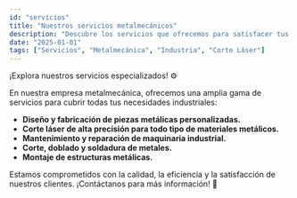 ```yaml
---
id: "servicios"
title: "Nuestros servicios metalmecánicos"
description: "Descubre los servicios que ofrecemos para satisfacer tus necesidades industriales."
date: "2025-01-01"
tags: ["Servicios", "Metalmecánica", "Industria", "Corte Láser"]
---
```


¡Explora nuestros servicios especializados! ⚙️

En nuestra empresa metalmecánica, ofrecemos una amplia gama de servicios para cubrir todas tus necesidades industriales:

- **Diseño y fabricación de piezas metálicas personalizadas.**  
- **Corte láser de alta precisión para todo tipo de materiales metálicos.**  
- **Mantenimiento y reparación de maquinaria industrial.**  
- **Corte, doblado y soldadura de metales.**  
- **Montaje de estructuras metálicas.**

Estamos comprometidos con la calidad, la eficiencia y la satisfacción de nuestros clientes. ¡Contáctanos para más información! 🚀
